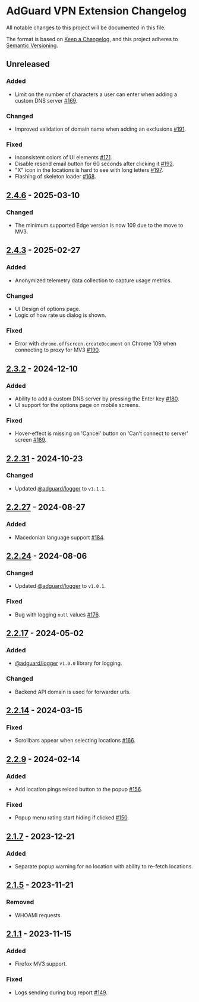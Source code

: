 # AdGuard VPN Extension Changelog

All notable changes to this project will be documented in this file.

The format is based on [Keep a Changelog](https://keepachangelog.com/en/1.0.0/),
and this project adheres to [Semantic Versioning](https://semver.org/spec/v2.0.0.html).

<!-- TODO: Add diff link -->
## Unreleased

### Added

- Limit on the number of characters a user can enter when adding a custom DNS server [#169].

### Changed

- Improved validation of domain name when adding an exclusions [#191].

### Fixed

- Inconsistent colors of UI elements [#171].
- Disable resend email button for 60 seconds after clicking it [#192].
- "X" icon in the locations is hard to see with long letters [#197].
- Flashing of skeleton loader [#168].

[#169]: https://github.com/AdguardTeam/AdGuardVPNExtension/issues/169
[#191]: https://github.com/AdguardTeam/AdGuardVPNExtension/issues/191
[#171]: https://github.com/AdguardTeam/AdGuardVPNExtension/issues/171
[#192]: https://github.com/AdguardTeam/AdGuardVPNExtension/issues/192
[#197]: https://github.com/AdguardTeam/AdGuardVPNExtension/issues/197
[#168]: https://github.com/AdguardTeam/AdGuardVPNExtension/issues/168

## [2.4.6] - 2025-03-10

### Changed

- The minimum supported Edge version is now 109 due to the move to MV3.

[2.4.6]: https://github.com/AdguardTeam/AdGuardVPNExtension/compare/v2.4.3...v2.4.6

## [2.4.3] - 2025-02-27

### Added

- Anonymized telemetry data collection to capture usage metrics.

### Changed

- UI Design of options page.
- Logic of how rate us dialog is shown.

### Fixed

- Error with `chrome.offscreen.createDocument` on Chrome 109 when connecting to proxy for MV3 [#190].

[2.4.3]: https://github.com/AdguardTeam/AdGuardVPNExtension/compare/v2.3.2...v2.4.3
[#190]: https://github.com/AdguardTeam/AdGuardVPNExtension/issues/190

## [2.3.2] - 2024-12-10

### Added

- Ability to add a custom DNS server by pressing the Enter key [#180].
- UI support for the options page on mobile screens.

### Fixed

- Hover-effect is missing on 'Cancel' button on 'Can’t connect to server' screen [#189].

[2.3.2]: https://github.com/AdguardTeam/AdGuardVPNExtension/compare/v2.2.32...v2.3.2
[#180]: https://github.com/AdguardTeam/AdGuardVPNExtension/issues/180
[#189]: https://github.com/AdguardTeam/AdGuardVPNExtension/issues/189

## [2.2.31] - 2024-10-23

### Changed

- Updated [@adguard/logger] to `v1.1.1`.

[2.2.31]: https://github.com/AdguardTeam/AdGuardVPNExtension/compare/v2.2.27...v2.2.31

## [2.2.27] - 2024-08-27

### Added

- Macedonian language support [#184].

[2.2.27]: https://github.com/AdguardTeam/AdGuardVPNExtension/compare/v2.2.24...v2.2.27
[#184]: https://github.com/AdguardTeam/AdGuardVPNExtension/issues/184

## [2.2.24] - 2024-08-06

### Changed

- Updated [@adguard/logger] to `v1.0.1`.

### Fixed

- Bug with logging `null` values [#176].

[2.2.24]: https://github.com/AdguardTeam/AdGuardVPNExtension/compare/v2.2.20...v2.2.24
[#176]: https://github.com/AdguardTeam/AdGuardVPNExtension/issues/176

## [2.2.17] - 2024-05-02

### Added

- [@adguard/logger] `v1.0.0` library for logging.

### Changed

- Backend API domain is used for forwarder urls.

[2.2.17]: https://github.com/AdguardTeam/AdGuardVPNExtension/compare/v2.2.14...v2.2.17

## [2.2.14] - 2024-03-15

### Fixed

- Scrollbars appear when selecting locations [#166].

[2.2.14]: https://github.com/AdguardTeam/AdGuardVPNExtension/compare/v2.2.9...v2.2.14
[#166]: https://github.com/AdguardTeam/AdGuardVPNExtension/issues/166

## [2.2.9] - 2024-02-14

### Added

- Add location pings reload button to the popup [#156].

### Fixed

- Popup menu rating start hiding if clicked [#150].

[2.2.9]: https://github.com/AdguardTeam/AdGuardVPNExtension/compare/v2.1.7...v2.2.9
[#156]: https://github.com/AdguardTeam/AdGuardVPNExtension/issues/156
[#150]: https://github.com/AdguardTeam/AdGuardVPNExtension/issues/150

## [2.1.7] - 2023-12-21

### Added

- Separate popup warning for no location with ability to re-fetch locations.

[2.1.7]: https://github.com/AdguardTeam/AdGuardVPNExtension/compare/v2.1.5...v2.1.7

## [2.1.5] - 2023-11-21

### Removed

- WHOAMI requests.

[2.1.5]: https://github.com/AdguardTeam/AdGuardVPNExtension/compare/v2.1.1...v2.1.5

## [2.1.1] - 2023-11-15

### Added

- Firefox MV3 support.

### Fixed

- Logs sending during bug report [#149].

[2.1.1]: https://github.com/AdguardTeam/AdGuardVPNExtension/compare/v2.0.65...v2.1.1
[#149]: https://github.com/AdguardTeam/AdGuardVPNExtension/issues/149

[@adguard/logger]: https://github.com/AdguardTeam/tsurlfilter/blob/master/packages/logger/CHANGELOG.md
